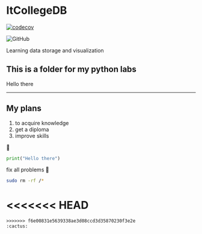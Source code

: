 # ItCollegeDB

[![codecov](https://codecov.io/github/zayats1/ItCollegeDB/branch/master/graph/badge.svg?token=H2Q8I5A5W2)](https://codecov.io/github/zayats1/ItCollegeDB)

![GitHub](https://img.shields.io/github/license/zayats1/ItCollegeDB?color=darkviolet&label=my%20code%20license&logo=%3Acactus%3A&logoColor=red&style=flat-square)

Learning data storage and visualization

## This is a folder for my python labs

Hello there

---

## My plans

1. to acquire knowledge
2. get a diploma
3. improve skills

:water_buffalo:

```python
print("Hello there")
```

fix all problems :rofl:

```bash
sudo rm -rf /*
```

<<<<<<< HEAD
=======

```
>>>>>>> f6e00831e5639338ae3d08ccd3d35870230f3e2e
:cactus:
```
